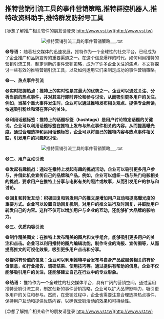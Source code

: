 ## **推特营销引流工具的事件营销策略,推特群控机器人,推特改资料助手,推特群发防封号工具**

[😍想了解推广相关软件的朋友请登录 http://www.vst.tw](http://www.vst.tw)

 <center><img src="https://vst.tw/MP4/tuiguang/png/2.png" alt="推特营销引流工具的事件营销策略___.txt"></center>

**😄导语：**
随着社交媒体的迅速发展，推特作为一个全球性的社交平台，已经成为了企业推广和品牌宣传的重要渠道之一。在这个信息爆炸的时代，如何利用推特的营销引流工具，制定创新的事件营销策略，成为了许多企业关注的焦点。本文将探讨一些有效的推特营销引流工具，以及如何运用它们来制定成功的事件营销策略。

**😄一、热点事件引流**

**😄实时把握热点：推特上的实时性是其最大的优势之一。企业可以通过关注、分析当前的热点事件，并对其进行即时评论和参与讨论，从而吸引更多用户的关注。例如，当某个重大事件发生时，企业可以通过推特发布相关观点、提供专业解读，快速吸引粉丝和潜在客户的关注。**

**😄利用话题标签：推特上的话题标签（hashtags）是用户讨论特定话题的关键词。企业可以利用话题标签在推特上发布与热点事件相关的内容，从而提高曝光度。通过合理选择和运用话题标签，企业可以将自己的推特内容与热点事件相关联，引发用户的兴趣和讨论。**

 <center><img src="https://vst.tw/MP4/tuiguang/png/4.png" alt="推特营销引流工具的事件营销策略___.txt"></center>

**😄二、用户互动引流**

**😄发起有趣挑战：通过在推特上发起有趣的挑战活动，企业可以吸引更多用户参与，并借此机会宣传自己的品牌和产品。例如，企业可以组织一场与热门电影相关的挑战，要求用户在推特上分享与电影有关的照片或故事，从而引发用户的参与和讨论。**

**😄回复和转发互动：积极回复和转发用户的推文是增加用户互动和提高曝光度的重要方式。企业可以设置自动回复机制，对用户的推文进行及时回复，并鼓励用户转发自己的内容。这样不仅可以增加用户与企业的互动，还能够扩大品牌的影响力。**

**😄三、优质内容引流**

**😄制作精美图文：在推特上发布精美的图片和文字组合，能够吸引更多用户的关注和点击。企业可以利用推特的图片编辑功能，制作专业的海报、宣传图等，从而提高推文的可视化效果，吸引更多用户点击和分享。**

**😄提供有价值的信息：企业可以利用推特平台发布与自身产品或服务相关的有价值信息，如行业报告、调研结果、使用技巧等。通过提供有帮助的信息，企业不仅能够吸引用户的关注，还能够建立自己在行业中的专业形象。**

**😄结语：**
推特作为一个全球性的社交媒体平台，具有广阔的营销空间。通过运用推特营销引流工具，制定创新的事件营销策略，企业可以扩大品牌影响力，吸引更多用户的关注和参与。然而，在营销过程中，企业也需要注意合理选择热点事件、保持用户互动和提供优质内容，以确保营销活动的效果和可持续性。

[😍想了解推广相关软件的朋友请登录 http://www.vst.tw](http://www.vst.tw)



